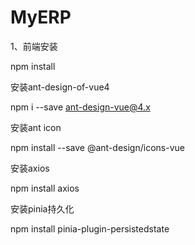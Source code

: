 # MyERP

1、前端安装

npm install

安装ant-design-of-vue4

npm i --save ant-design-vue@4.x

安装ant icon

npm install --save @ant-design/icons-vue

安装axios

npm install axios

安装pinia持久化

npm install pinia-plugin-persistedstate

